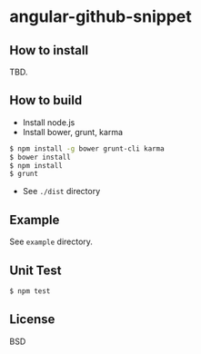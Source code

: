 angular-github-snippet
======================

How to install
--------------

TBD.


How to build
------------

- Install node.js
- Install bower, grunt, karma
```sh
$ npm install -g bower grunt-cli karma
$ bower install
$ npm install
$ grunt
```
- See `./dist` directory


Example
-------

See `example` directory.


Unit Test
---------

```sh
$ npm test
```


License
-------

BSD